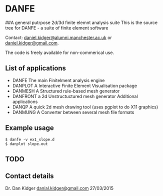 # DANFE 
##A general putrpose 2d/3d finite elemnt analysis suite
This is the source tree for DANFE - a suite of finite element software

Contact:  daniel.kidger@alumni.manchester.ac.uk or daniel.kidger@gmail.com.

The code is freely available for non-commerical use.

## List of applications
- DANFE The main Finitelment analysis engine
- DANPLOT A  Interactive Finite Element Visualisation package
- DANMESH A Structured rule-based mesh generator
- DANFRONT a 2d Unstructuctured mesh generator
Additional applications
- DANQP A quick 2d mesh drawing tool (uses pgplot to do X11 graphics)
- DANMUNG A Converter between several mesh file formats


## Example usage

```
$ danfe -v ex1_slope.d
$ danplot slope.out
```


## TODO

## Contact details

Dr. Dan Kidger
danial.kidger@gmail.com
27/03/2015



